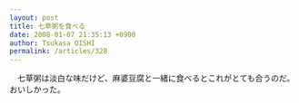 ```yaml
---
layout: post
title: 七草粥を食べる
date: 2008-01-07 21:35:13 +0900
author: Tsukasa OISHI
permalink: /articles/328
---
```


　七草粥は淡白な味だけど、麻婆豆腐と一緒に食べるとこれがとても合うのだ。おいしかった。

